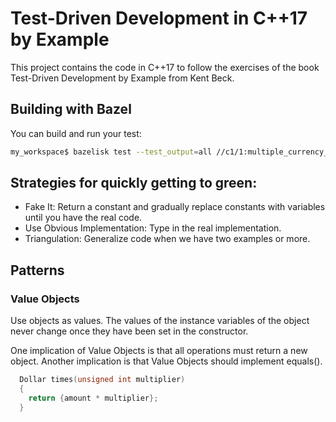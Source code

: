 # Test-Driven Development in C++17 by Example

This project contains the code in C++17 to follow the exercises of the book Test-Driven Development by Example from Kent Beck.

## Building with Bazel

You can build and run your test:

```bash
my_workspace$ bazelisk test --test_output=all //c1/1:multiple_currency_test
```

## Strategies for quickly getting to green:
* Fake It: Return a constant and gradually replace constants with variables until you have the real code.
* Use Obvious Implementation: Type in the real implementation.
* Triangulation: Generalize code when we have two examples or more.

## Patterns
### Value Objects
Use objects as values. The values of the instance variables of the object never change once they have been set in the constructor.

One implication of Value Objects is that all operations must return a new object. Another implication is that Value Objects should implement equals().

```c++
  Dollar times(unsigned int multiplier)
  {
    return {amount * multiplier};
  }
```  